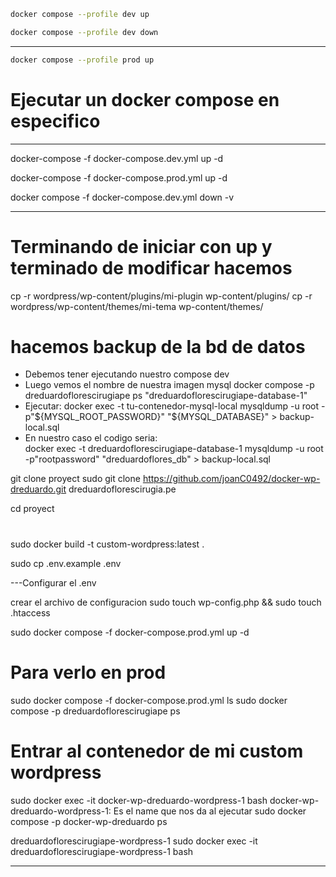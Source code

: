 ```bash
docker compose --profile dev up
```
```bash
docker compose --profile dev down
```
---
```bash
docker compose --profile prod up
```

# Ejecutar un docker compose en especifico
---
docker-compose -f docker-compose.dev.yml up -d

docker-compose -f docker-compose.prod.yml up -d

<!-- Bajar compose -->
docker compose -f docker-compose.dev.yml down -v


--- 
# Terminando de iniciar con up y terminado de modificar hacemos
cp -r wordpress/wp-content/plugins/mi-plugin wp-content/plugins/
cp -r wordpress/wp-content/themes/mi-tema wp-content/themes/

# hacemos backup de la bd de datos
- Debemos tener ejecutando nuestro compose dev
- Luego vemos el nombre de nuestra imagen mysql
  docker compose -p dreduardoflorescirugiape ps
  "dreduardoflorescirugiape-database-1"
- Ejecutar:
docker exec -t tu-contenedor-mysql-local mysqldump -u root -p"${MYSQL_ROOT_PASSWORD}" "${MYSQL_DATABASE}" > backup-local.sql  
- En nuestro caso el codigo seria:  
docker exec -t dreduardoflorescirugiape-database-1 mysqldump -u root -p"rootpassword" "dreduardoflores_db" > backup-local.sql


<!-- # Desde la raíz de tu proyecto (donde está el Dockerfile)
docker build -t custom-wordpress:latest . -->

<!-- EN SERVER -->
git clone proyect
sudo git clone https://github.com/joanC0492/docker-wp-dreduardo.git dreduardoflorescirugia.pe

cd proyect

# 
sudo docker build -t custom-wordpress:latest .

sudo cp .env.example .env

---Configurar el .env

crear el archivo de configuracion
sudo touch wp-config.php && sudo touch .htaccess

sudo docker compose -f docker-compose.prod.yml up -d

# Para verlo en prod
sudo docker compose -f docker-compose.prod.yml ls
sudo docker compose -p dreduardoflorescirugiape ps

# Entrar al contenedor de mi custom wordpress
sudo docker exec -it docker-wp-dreduardo-wordpress-1 bash
docker-wp-dreduardo-wordpress-1: Es el name que nos da al ejecutar 
                                sudo docker compose -p docker-wp-dreduardo ps


dreduardoflorescirugiape-wordpress-1
sudo docker exec -it dreduardoflorescirugiape-wordpress-1 bash


---
